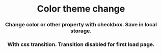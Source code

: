 <h1 align="center">Color theme change</h1>


<h3 align="center">Change color or other property with checkbox. Save in local storage.</h3>


<h3 align="center">With css transition. Transition disabled for first load page.</h3>